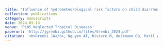 ```yaml
---
title: "Influence of hydrometeorological risk factors on child diarrhea and enteropathogens in rural Bangladesh"
collection: publications
category: manuscripts
date: 2024-05-13
venue: 'PLOS Neglected Tropical Diseases'
paperurl: 'http://jgrembi.github.io/files/Grembi_2024.pdf'
citation: '<b>Grembi JA</b>, Nguyen AT, Riviere M, Heitmann GB, Patil A, Athni TS, Djajadi S, Ercumen A, Lin A, Crider Y, Mertens A, Karim MA, Islam MO, Miah R, Famida SL, Hossen MS, Mutsuddi P, Ali S, Rahman MZ, Hussain Z, Shoab AK, Haque R, Rahman M, Unicomb L, Luby SP, Arnold BF, Bennett A, Benjamin-Chung J. (2024). &quot;Influence of hydrometeorological risk factors on child diarrhea and enteropathogens in rural Bangladeshs.&quot; <i>PLoS NTD</i>. 18(5).'
---
```

